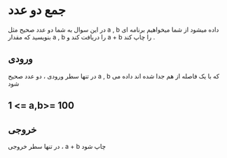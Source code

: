# جمع دو عدد 

در این سوال به شما دو عدد صحیح مثل a , b  داده میشود 
از شما میخواهیم برنامه ای بنویسید که مقدار a , b را دریافت کند 
و a + b را چاپ کند .

## ورودی 

در تنها سطر ورودی ، دو عدد صحیح a , b که با یک فاصله از هم جدا شده اند داده می شود

## 1 <= a,b>= 100

## خروجی 

در تنها سطر خروجی ،
 a + b چاپ شود

